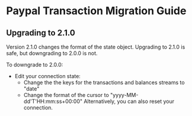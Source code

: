 # Paypal Transaction Migration Guide

## Upgrading to 2.1.0

Version 2.1.0 changes the format of the state object. Upgrading to 2.1.0 is safe, but downgrading to 2.0.0 is not.

To downgrade to 2.0.0:
- Edit your connection state:
  - Change the the keys for the transactions and balances streams to "date"
  - Change the format of the cursor to "yyyy-MM-dd'T'HH:mm:ss+00:00"
Alternatively, you can also reset your connection.
